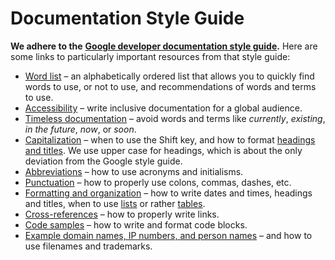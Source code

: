 # Documentation Style Guide

**We adhere to the** [**Google developer documentation style guide**](https://developers.google.com/style/)**.** Here are some links to particularly important resources from that style guide:

* [Word list](https://developers.google.com/style/word-list) – an alphabetically ordered list that allows you to quickly find words to use, or not to use, and recommendations of words and terms to use.
* [Accessibility](https://developers.google.com/style/accessibility) – write inclusive documentation for a global audience.
* [Timeless documentation](https://developers.google.com/style/timeless-documentation) – avoid words and terms like _currently_, _existing_, _in the future_, _now_, or _soon_.
* [Capitalization](https://developers.google.com/style/capitalization) – when to use the Shift key, and how to format [headings and titles](https://developers.google.com/style/headings). We use upper case for headings, which is about the only deviation from the Google style guide.
* [Abbreviations](https://developers.google.com/style/abbreviations) – how to use acronyms and initialisms.
* [Punctuation](https://developers.google.com/style/colons) – how to properly use colons, commas, dashes, etc.
* [Formatting and organization](https://developers.google.com/style/dates-times) – how to write dates and times, headings and titles, when to use [lists](https://developers.google.com/style/lists) or rather [tables](https://developers.google.com/style/tables).
* [Cross-references](https://developers.google.com/style/cross-references) – how to properly write links.
* [Code samples](https://developers.google.com/style/code-samples) – how to write and format code blocks.
* [Example domain names, IP numbers, and person names](https://developers.google.com/style/examples) – and how to use filenames and trademarks.

